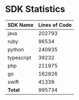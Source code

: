 # SDK Statistics

| SDK Name | Lines of Code |
| -------- | ------------- |
| java | 202793 |
| ruby | 96534 |
| python | 240935 |
| typescript | 39232 |
| php | 211975 |
| go | 162926 |
| swift | 41339 |
| **Total** | 995734 |
